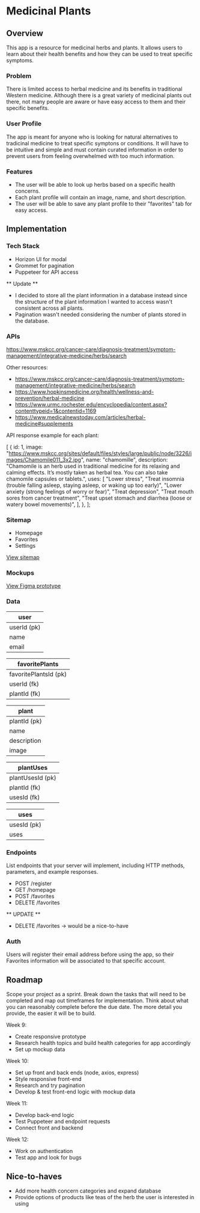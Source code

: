 # Medicinal Plants

## Overview

This app is a resource for medicinal herbs and plants. It allows users to learn about their health benefits and how they can be used to treat specific symptoms.

### Problem

There is limited access to herbal medicine and its benefits in traditional Western medicine. Although there is a great variety of medicinal plants out there, not many people are aware or have easy access to them and their specific benefits.

### User Profile

The app is meant for anyone who is looking for natural alternatives to tradicinal medicine to treat specific symptons or conditions. It will have to be intuitive and simple and must contain curated information in order to prevent users from feeling overwhelmed with too much information.

### Features

- The user will be able to look up herbs based on a specific health concerns.
- Each plant profile will contain an image, name, and short description.
- The user will be able to save any plant profile to their "favorites" tab for easy access.

## Implementation

### Tech Stack

- Horizon UI for modal
- Grommet for pagination
- Puppeteer for API access

** Update **

- I decided to store all the plant information in a database instead since the structure of the plant information I wanted to access wasn't consistent across all plants.
- Pagination wasn't needed considering the number of plants stored in the database.

### APIs

https://www.mskcc.org/cancer-care/diagnosis-treatment/symptom-management/integrative-medicine/herbs/search

Other resources:

- https://www.mskcc.org/cancer-care/diagnosis-treatment/symptom-management/integrative-medicine/herbs/search
- https://www.hopkinsmedicine.org/health/wellness-and-prevention/herbal-medicine
- https://www.urmc.rochester.edu/encyclopedia/content.aspx?contenttypeid=1&contentid=1169
- https://www.medicalnewstoday.com/articles/herbal-medicine#supplements

API response example for each plant:

[
{
id: 1,
image:
"https://www.mskcc.org/sites/default/files/styles/large/public/node/3226/images/Chamomile011_3x2.jpg",
name: "chamomille",
description:
"Chamomile is an herb used in traditional medicine for its relaxing and calming effects. It’s mostly taken as herbal tea. You can also take chamomile capsules or tablets.",
uses: [
"Lower stress",
"Treat insomnia (trouble falling asleep, staying asleep, or waking up too early)",
"Lower anxiety (strong feelings of worry or fear)",
"Treat depression",
"Treat mouth sores from cancer treatment",
"Treat upset stomach and diarrhea (loose or watery bowel movements)",
],
},
];

### Sitemap

- Homepage
- Favorites
- Settings

[View sitemap](https://octopus.do/uhzfhykxae8)

### Mockups

[View Figma prototype](https://www.figma.com/file/laJkSMbICbdav1DjSCWt72/capstone-project?type=design&node-id=13%3A2&mode=design&t=BbxDlKGm9fTbSkdh-1)

### Data

| user        |
| ----------- |
| userId (pk) |
| name        |
| email       |

| favoritePlants        |
| --------------------- |
| favoritePlantsId (pk) |
| userId (fk)           |
| plantId (fk)          |

| plant        |
| ------------ |
| plantId (pk) |
| name         |
| description  |
| image        |

| plantUses        |
| ---------------- |
| plantUsesId (pk) |
| plantId (fk)     |
| usesId (fk)      |

| uses        |
| ----------- |
| usesId (pk) |
| uses        |

### Endpoints

List endpoints that your server will implement, including HTTP methods, parameters, and example responses.

- POST /register
- GET /homepage
- POST /favorites
- DELETE /favorites

** UPDATE **

- DELETE /favorites -> would be a nice-to-have

### Auth

Users will register their email address before using the app, so their Favorites information will be associated to that specific account.

## Roadmap

Scope your project as a sprint. Break down the tasks that will need to be completed and map out timeframes for implementation. Think about what you can reasonably complete before the due date. The more detail you provide, the easier it will be to build.

Week 9:

- Create responsive prototype
- Research health topics and build health categories for app accordingly
- Set up mockup data

Week 10:

- Set up front and back ends (node, axios, express)
- Style responsive front-end
- Research and try pagination
- Develop & test front-end logic with mockup data

Week 11:

- Develop back-end logic
- Test Puppeteer and endpoint requests
- Connect front and backend

Week 12:

- Work on authentication
- Test app and look for bugs

## Nice-to-haves

- Add more health concern categories and expand database
- Provide options of products like teas of the herb the user is interested in using
